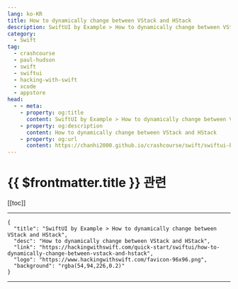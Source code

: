 ```yaml
---
lang: ko-KR
title: How to dynamically change between VStack and HStack
description: SwiftUI by Example > How to dynamically change between VStack and HStack
category:
  - Swift
tag: 
  - crashcourse
  - paul-hudson
  - swift
  - swiftui
  - hacking-with-swift
  - xcode
  - appstore
head:
  - - meta:
    - property: og:title
      content: SwiftUI by Example > How to dynamically change between VStack and HStack
    - property: og:description
      content: How to dynamically change between VStack and HStack
    - property: og:url
      content: https://chanhi2000.github.io/crashcourse/swift/swiftui-by-example/04-view-layout/how-to-dynamically-change-between-vstack-and-hstack.html
---
```


# {{ $frontmatter.title }} 관련

[[toc]]

---

```component VPCard
{
  "title": "SwiftUI by Example > How to dynamically change between VStack and HStack",
  "desc": "How to dynamically change between VStack and HStack",
  "link": "https://hackingwithswift.com/quick-start/swiftui/how-to-dynamically-change-between-vstack-and-hstack",
  "logo": "https://www.hackingwithswift.com/favicon-96x96.png",
  "background": "rgba(54,94,226,0.2)"
}
```

---

<TagLinks />